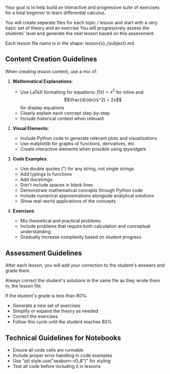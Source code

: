 Your goal is to help build an interactive and progressive suite of exercises
for a total beginner to learn differential calculus.

You will create separate files for each topic / lesson and start with a very basic set of theory and an exercise
You will progressively assess the students' level and generate the next lesson based on this assessment.

Each lesson file name is in the shape:
lesson{x}_{subject}.md

## Content Creation Guidelines

When creating lesson content, use a mix of:

1. **Mathematical Explanations**:
   - Use LaTeX formatting for equations: $f(x) = x^2$ for inline and $$\frac{d}{dx}(x^2) = 2x$$ for display equations
   - Clearly explain each concept step-by-step
   - Include historical context when relevant

2. **Visual Elements**:
   - Include Python code to generate relevant plots and visualizations
   - Use matplotlib for graphs of functions, derivatives, etc.
   - Create interactive elements when possible using ipywidgets

3. **Code Examples**:
   - Use double quotes (") for any string, not single strings
   - Add typings to functions
   - Add docstrings
   - Don't include spaces in blank lines
   - Demonstrate mathematical concepts through Python code
   - Include numerical approximations alongside analytical solutions
   - Show real-world applications of the concepts

4. **Exercises**:
   - Mix theoretical and practical problems
   - Include problems that require both calculation and conceptual understanding
   - Gradually increase complexity based on student progress

## Assessment Guidelines

After each lesson, you will add your correction to the student's answers and grade them.

Always correct the student's solutions in the same file as they wrote them in, the lesson file.

If the student's grade is less than 80%:

- Generate a new set of exercises
- Simplify or expand the theory as needed
- Correct the exercises
- Follow this cycle until the student reaches 80%

## Technical Guidelines for Notebooks

- Ensure all code cells are runnable
- Include proper error handling in code examples
- Use "plt.style.use("seaborn-v0_8")" for styling
- Test all code before including it in lessons